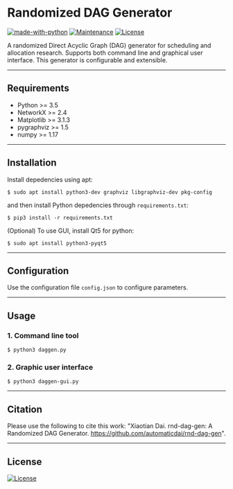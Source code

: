 # Randomized DAG Generator

[![made-with-python](https://img.shields.io/badge/Made%20with-Python-1f425f.svg)](https://www.python.org/)
[![Maintenance](https://img.shields.io/badge/Maintained%3F-yes-green.svg)](https://GitHub.com/Naereen/StrapDown.js/graphs/commit-activity)
[![License](http://img.shields.io/:license-mit-blue.svg?style=flat-square)](http://badges.mit-license.org)

A randomized Direct Acyclic Graph (DAG) generator for scheduling and allocation research. Supports both command line and graphical user interface. This generator is configurable and extensible.


---

## Requirements

- Python >= 3.5
- NetworkX >= 2.4
- Matplotlib >= 3.1.3
- pygraphviz >= 1.5
- numpy >= 1.17

---

## Installation

Install depedencies using apt:

`$ sudo apt install python3-dev graphviz libgraphviz-dev pkg-config`

and then install Python depedencies through `requirements.txt`:

`$ pip3 install -r requirements.txt`

(Optional) To use GUI, install Qt5 for python:

`$ sudo apt install python3-pyqt5`

---

## Configuration

Use the configuration file `config.json` to configure parameters.

---

## Usage

### 1. Command line tool

`$ python3 daggen.py`


### 2. Graphic user interface

`$ python3 daggen-gui.py`

---

## Citation

Please use the following to cite this work: "Xiaotian Dai. rnd-dag-gen: A Randomized DAG Generator. https://github.com/automaticdai/rnd-dag-gen".

---

## License

[![License](http://img.shields.io/:license-mit-blue.svg?style=flat-square)](http://badges.mit-license.org)

